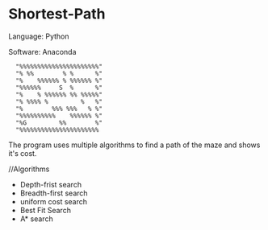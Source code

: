# Shortest-Path

Language: Python

Software: Anaconda

      "%%%%%%%%%%%%%%%%%%%%%%"
      "% %%        % %      %"
      "%    %%%%%% % %%%%%% %"
      "%%%%%%     S  %      %"
      "%    % %%%%%% %% %%%%%"
      "% %%%% %         %   %"
      "%        %%% %%%   % %"
      "%%%%%%%%%%    %%%%%% %"
      "%G         %%        %"
      "%%%%%%%%%%%%%%%%%%%%%%
      
The program uses multiple algorithms to find a path of the maze and shows it's cost.
      
//Algorithms 
+ Depth-frist search
+ Breadth-first search
+ uniform cost search
+ Best Fit Search
+ A* search
        
      
      
